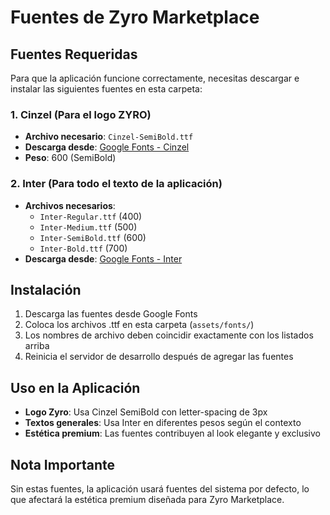 # Fuentes de Zyro Marketplace

## Fuentes Requeridas

Para que la aplicación funcione correctamente, necesitas descargar e instalar las siguientes fuentes en esta carpeta:

### 1. Cinzel (Para el logo ZYRO)
- **Archivo necesario**: `Cinzel-SemiBold.ttf`
- **Descarga desde**: [Google Fonts - Cinzel](https://fonts.google.com/specimen/Cinzel)
- **Peso**: 600 (SemiBold)

### 2. Inter (Para todo el texto de la aplicación)
- **Archivos necesarios**:
  - `Inter-Regular.ttf` (400)
  - `Inter-Medium.ttf` (500)
  - `Inter-SemiBold.ttf` (600)
  - `Inter-Bold.ttf` (700)
- **Descarga desde**: [Google Fonts - Inter](https://fonts.google.com/specimen/Inter)

## Instalación

1. Descarga las fuentes desde Google Fonts
2. Coloca los archivos .ttf en esta carpeta (`assets/fonts/`)
3. Los nombres de archivo deben coincidir exactamente con los listados arriba
4. Reinicia el servidor de desarrollo después de agregar las fuentes

## Uso en la Aplicación

- **Logo Zyro**: Usa Cinzel SemiBold con letter-spacing de 3px
- **Textos generales**: Usa Inter en diferentes pesos según el contexto
- **Estética premium**: Las fuentes contribuyen al look elegante y exclusivo

## Nota Importante

Sin estas fuentes, la aplicación usará fuentes del sistema por defecto, lo que afectará la estética premium diseñada para Zyro Marketplace.